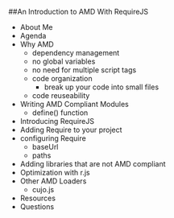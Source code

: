 ##An Introduction to AMD With RequireJS

 * About Me
 * Agenda
 * Why AMD
 	* dependency management
 	* no global variables
 	* no need for multiple script tags
 	* code organization
 	  * break up your code into small files
 	* code reuseability
 * Writing AMD Compliant Modules
   * define() function
 * Introducing RequireJS
 * Adding Require to your project
 * configuring Require
   * baseUrl
   * paths
 * Adding libraries that are not AMD compliant
 * Optimization with r.js  
 * Other AMD Loaders
   * cujo.js
 * Resources
 * Questions
    	